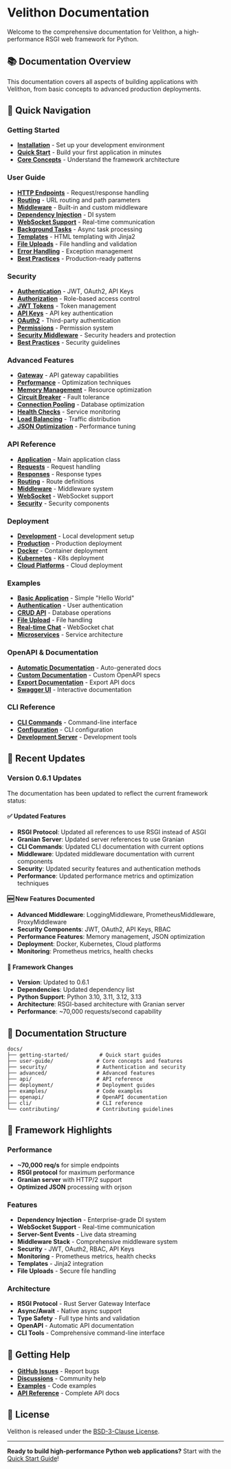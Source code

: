# Velithon Documentation

Welcome to the comprehensive documentation for Velithon, a high-performance RSGI web framework for Python.

## 📚 Documentation Overview

This documentation covers all aspects of building applications with Velithon, from basic concepts to advanced production deployments.

## 🚀 Quick Navigation

### Getting Started
- **[Installation](getting-started/installation.md)** - Set up your development environment
- **[Quick Start](getting-started/quick-start.md)** - Build your first application in minutes
- **[Core Concepts](user-guide/core-concepts.md)** - Understand the framework architecture

### User Guide
- **[HTTP Endpoints](user-guide/http-endpoints.md)** - Request/response handling
- **[Routing](user-guide/routing.md)** - URL routing and path parameters
- **[Middleware](user-guide/middleware.md)** - Built-in and custom middleware
- **[Dependency Injection](user-guide/dependency-injection.md)** - DI system
- **[WebSocket Support](user-guide/websocket.md)** - Real-time communication
- **[Background Tasks](user-guide/background-tasks.md)** - Async task processing
- **[Templates](user-guide/templates.md)** - HTML templating with Jinja2
- **[File Uploads](user-guide/file-uploads.md)** - File handling and validation
- **[Error Handling](user-guide/error-handling.md)** - Exception management
- **[Best Practices](user-guide/best-practices.md)** - Production-ready patterns

### Security
- **[Authentication](security/authentication.md)** - JWT, OAuth2, API Keys
- **[Authorization](security/authorization.md)** - Role-based access control
- **[JWT Tokens](security/jwt.md)** - Token management
- **[API Keys](security/api-keys.md)** - API key authentication
- **[OAuth2](security/oauth2.md)** - Third-party authentication
- **[Permissions](security/permissions.md)** - Permission system
- **[Security Middleware](security/middleware.md)** - Security headers and protection
- **[Best Practices](security/best-practices.md)** - Security guidelines

### Advanced Features
- **[Gateway](advanced/gateway.md)** - API gateway capabilities
- **[Performance](advanced/performance.md)** - Optimization techniques
- **[Memory Management](advanced/memory-management.md)** - Resource optimization
- **[Circuit Breaker](advanced/circuit-breaker.md)** - Fault tolerance
- **[Connection Pooling](advanced/connection-pooling.md)** - Database optimization
- **[Health Checks](advanced/health-checks.md)** - Service monitoring
- **[Load Balancing](advanced/load-balancing.md)** - Traffic distribution
- **[JSON Optimization](advanced/json-optimization.md)** - Performance tuning

### API Reference
- **[Application](api/application.md)** - Main application class
- **[Requests](api/requests.md)** - Request handling
- **[Responses](api/responses.md)** - Response types
- **[Routing](api/routing.md)** - Route definitions
- **[Middleware](api/middleware.md)** - Middleware system
- **[WebSocket](api/websocket.md)** - WebSocket support
- **[Security](api/security.md)** - Security components

### Deployment
- **[Development](deployment/development.md)** - Local development setup
- **[Production](deployment/production.md)** - Production deployment
- **[Docker](deployment/docker.md)** - Container deployment
- **[Kubernetes](deployment/kubernetes.md)** - K8s deployment
- **[Cloud Platforms](deployment/cloud.md)** - Cloud deployment

### Examples
- **[Basic Application](examples/basic.md)** - Simple "Hello World"
- **[Authentication](examples/authentication.md)** - User authentication
- **[CRUD API](examples/crud-api.md)** - Database operations
- **[File Upload](examples/file-upload.md)** - File handling
- **[Real-time Chat](examples/websocket-chat.md)** - WebSocket chat
- **[Microservices](examples/microservices.md)** - Service architecture

### OpenAPI & Documentation
- **[Automatic Documentation](openapi/automatic.md)** - Auto-generated docs
- **[Custom Documentation](openapi/custom.md)** - Custom OpenAPI specs
- **[Export Documentation](openapi/export.md)** - Export API docs
- **[Swagger UI](openapi/swagger-ui.md)** - Interactive documentation

### CLI Reference
- **[CLI Commands](cli/index.md)** - Command-line interface
- **[Configuration](cli/configuration.md)** - CLI configuration
- **[Development Server](cli/development.md)** - Development tools

## 🔄 Recent Updates

### Version 0.6.1 Updates

The documentation has been updated to reflect the current framework status:

#### ✅ Updated Features
- **RSGI Protocol**: Updated all references to use RSGI instead of ASGI
- **Granian Server**: Updated server references to use Granian
- **CLI Commands**: Updated CLI documentation with current options
- **Middleware**: Updated middleware documentation with current components
- **Security**: Updated security features and authentication methods
- **Performance**: Updated performance metrics and optimization techniques

#### 🆕 New Features Documented
- **Advanced Middleware**: LoggingMiddleware, PrometheusMiddleware, ProxyMiddleware
- **Security Components**: JWT, OAuth2, API Keys, RBAC
- **Performance Features**: Memory management, JSON optimization
- **Deployment**: Docker, Kubernetes, Cloud platforms
- **Monitoring**: Prometheus metrics, health checks

#### 🔧 Framework Changes
- **Version**: Updated to 0.6.1
- **Dependencies**: Updated dependency list
- **Python Support**: Python 3.10, 3.11, 3.12, 3.13
- **Architecture**: RSGI-based architecture with Granian server
- **Performance**: ~70,000 requests/second capability

## 📖 Documentation Structure

```
docs/
├── getting-started/          # Quick start guides
├── user-guide/              # Core concepts and features
├── security/                # Authentication and security
├── advanced/                # Advanced features
├── api/                     # API reference
├── deployment/              # Deployment guides
├── examples/                # Code examples
├── openapi/                 # OpenAPI documentation
├── cli/                     # CLI reference
└── contributing/            # Contributing guidelines
```

## 🎯 Framework Highlights

### Performance
- **~70,000 req/s** for simple endpoints
- **RSGI protocol** for maximum performance
- **Granian server** with HTTP/2 support
- **Optimized JSON** processing with orjson

### Features
- **Dependency Injection** - Enterprise-grade DI system
- **WebSocket Support** - Real-time communication
- **Server-Sent Events** - Live data streaming
- **Middleware Stack** - Comprehensive middleware system
- **Security** - JWT, OAuth2, RBAC, API Keys
- **Monitoring** - Prometheus metrics, health checks
- **Templates** - Jinja2 integration
- **File Uploads** - Secure file handling

### Architecture
- **RSGI Protocol** - Rust Server Gateway Interface
- **Async/Await** - Native async support
- **Type Safety** - Full type hints and validation
- **OpenAPI** - Automatic API documentation
- **CLI Tools** - Comprehensive command-line interface

## 🚀 Getting Help

- **[GitHub Issues](https://github.com/DVNghiem/velithon/issues)** - Report bugs
- **[Discussions](https://github.com/DVNghiem/velithon/discussions)** - Community help
- **[Examples](examples/index.md)** - Code examples
- **[API Reference](api/application.md)** - Complete API docs

## 📄 License

Velithon is released under the [BSD-3-Clause License](https://github.com/DVNghiem/velithon/blob/main/LICENSE).

---

**Ready to build high-performance Python web applications?** Start with the [Quick Start Guide](getting-started/quick-start.md)!
